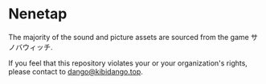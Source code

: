 # Nenetap
The majority of the sound and picture assets are sourced from the game サノバウィッチ.

If you feel that this repository violates your or your organization's rights, please contact to <a href="mailto:dango086@proton.me">dango@kibidango.top</a>.

